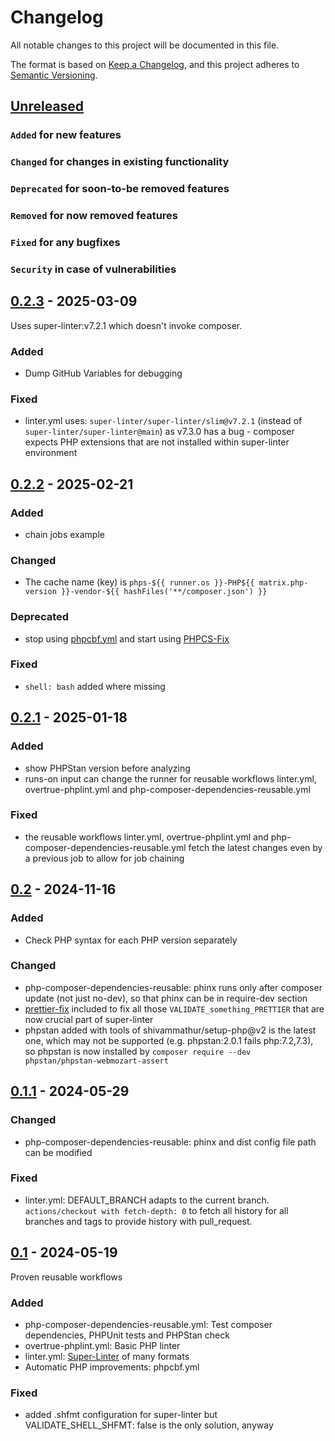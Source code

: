 # Changelog

All notable changes to this project will be documented in this file.

The format is based on [Keep a Changelog](https://keepachangelog.com/en/1.0.0/),
and this project adheres to [Semantic Versioning](https://semver.org/spec/v2.0.0.html).

## [Unreleased]

### `Added` for new features

### `Changed` for changes in existing functionality

### `Deprecated` for soon-to-be removed features

### `Removed` for now removed features

### `Fixed` for any bugfixes

### `Security` in case of vulnerabilities

## [0.2.3] - 2025-03-09

Uses super-linter:v7.2.1 which doesn't invoke composer.

### Added

- Dump GitHub Variables for debugging

### Fixed

- linter.yml uses: `super-linter/super-linter/slim@v7.2.1` (instead of `super-linter/super-linter@main`) as v7.3.0 has a bug - composer expects PHP extensions that are not installed within super-linter environment

## [0.2.2] - 2025-02-21

### Added

- chain jobs example

### Changed

- The cache name (key) is `phps-${{ runner.os }}-PHP${{ matrix.php-version }}-vendor-${{ hashFiles('**/composer.json') }}`

### Deprecated

- stop using [phpcbf.yml](.github/workflows/phpcbf.yml) and start using [PHPCS-Fix](https://github.com/WorkOfStan/phpcs-fix/blob/main/.github/workflows/phpcs-phpcbf.yml)

### Fixed

- `shell: bash` added where missing

## [0.2.1] - 2025-01-18

### Added

- show PHPStan version before analyzing
- runs-on input can change the runner for reusable workflows linter.yml, overtrue-phplint.yml and php-composer-dependencies-reusable.yml

### Fixed

- the reusable workflows linter.yml, overtrue-phplint.yml and php-composer-dependencies-reusable.yml fetch the latest changes even by a previous job to allow for job chaining

## [0.2] - 2024-11-16

### Added

- Check PHP syntax for each PHP version separately

### Changed

- php-composer-dependencies-reusable: phinx runs only after composer update (not just no-dev), so that phinx can be in require-dev section
- [prettier-fix](https://github.com/WorkOfStan/prettier-fix) included to fix all those `VALIDATE_something_PRETTIER` that are now crucial part of super-linter
- phpstan added with tools of shivammathur/setup-php@v2 is the latest one, which may not be supported (e.g. phpstan:2.0.1 fails php:7.2,7.3), so phpstan is now installed by `composer require --dev phpstan/phpstan-webmozart-assert`

## [0.1.1] - 2024-05-29

### Changed

- php-composer-dependencies-reusable: phinx and dist config file path can be modified

### Fixed

- linter.yml: DEFAULT_BRANCH adapts to the current branch. `actions/checkout with fetch-depth: 0` to fetch all history for all branches and tags to provide history with pull_request.

## [0.1] - 2024-05-19

Proven reusable workflows

### Added

- php-composer-dependencies-reusable.yml: Test composer dependencies, PHPUnit tests and PHPStan check
- overtrue-phplint.yml: Basic PHP linter
- linter.yml: [Super-Linter](https://github.com/super-linter/super-linter) of many formats
- Automatic PHP improvements: phpcbf.yml

### Fixed

- added .shfmt configuration for super-linter but VALIDATE_SHELL_SHFMT: false is the only solution, anyway

[Unreleased]: https://github.com/WorkOfStan/seablast-actions/compare/v0.2.3...HEAD
[0.2.3]: https://github.com/WorkOfStan/seablast-actions/compare/v0.2.2...v0.2.3
[0.2.2]: https://github.com/WorkOfStan/seablast-actions/compare/v0.2.1...v0.2.2
[0.2.1]: https://github.com/WorkOfStan/seablast-actions/compare/v0.2...v0.2.1
[0.2]: https://github.com/WorkOfStan/seablast-actions/compare/v0.1.1...v0.2
[0.1.1]: https://github.com/WorkOfStan/seablast-actions/compare/v0.1...v0.1.1
[0.1]: https://github.com/WorkOfStan/seablast-actions/releases/tag/v0.1
